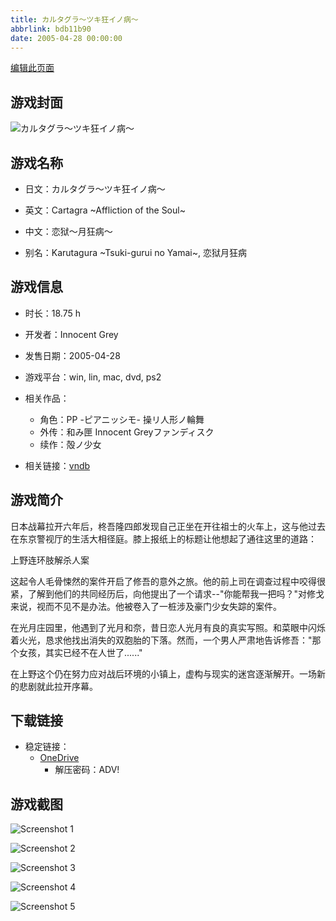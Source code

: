 ```yaml
---
title: カルタグラ～ツキ狂イノ病～
abbrlink: bdb11b90
date: 2005-04-28 00:00:00
---
```

[编辑此页面](https://github.com/ACG-3/ADV3-source/blob/main/source/_posts/games/%E6%AE%BB%E3%83%8E%E5%B0%91%E5%A5%B3.md)

## 游戏封面

![カルタグラ～ツキ狂イノ病～](https://pan.timero.xyz/onedrive/img_lib_001/%E6%AE%BB%E3%83%8E%E5%B0%91%E5%A5%B3_cover.avif)


## 游戏名称

- 日文：カルタグラ～ツキ狂イノ病～
- 英文：Cartagra ~Affliction of the Soul~
- 中文：恋狱～月狂病～

- 别名：Karutagura ~Tsuki-gurui no Yamai~, 恋狱月狂病


## 游戏信息

- 时长：18.75 h
- 开发者：Innocent Grey
- 发售日期：2005-04-28
- 游戏平台：win, lin, mac, dvd, ps2
- 相关作品：
   - 角色：PP -ピアニッシモ- 操リ人形ノ輪舞
   - 外传：和み匣 Innocent Greyファンディスク
   - 续作：殻ノ少女

- 相关链接：[vndb](https://vndb.org/v515)


## 游戏简介

日本战幕拉开六年后，柊吾隆四郎发现自己正坐在开往祖士的火车上，这与他过去在东京警视厅的生活大相径庭。膝上报纸上的标题让他想起了通往这里的道路：

上野连环肢解杀人案

这起令人毛骨悚然的案件开启了修吾的意外之旅。他的前上司在调查过程中咬得很紧，了解到他们的共同经历后，向他提出了一个请求--"你能帮我一把吗？"对修戈来说，视而不见不是办法。他被卷入了一桩涉及豪门少女失踪的案件。

在光月庄园里，他遇到了光月和奈，昔日恋人光月有良的真实写照。和菜眼中闪烁着火光，恳求他找出消失的双胞胎的下落。然而，一个男人严肃地告诉修吾："那个女孩，其实已经不在人世了......"

在上野这个仍在努力应对战后环境的小镇上，虚构与现实的迷宫逐渐解开。一场新的悲剧就此拉开序幕。




## 下载链接

- 稳定链接：
    - [OneDrive](https://pan.timero.xyz/onedrive/adv_lib_001/%E6%AE%BB%E3%83%8E%E5%B0%91%E5%A5%B3)
        - 解压密码：ADV!



## 游戏截图


![Screenshot 1](https://pan.timero.xyz/onedrive/img_lib_001/%E6%AE%BB%E3%83%8E%E5%B0%91%E5%A5%B3_Screenshot_1.avif)

![Screenshot 2](https://pan.timero.xyz/onedrive/img_lib_001/%E6%AE%BB%E3%83%8E%E5%B0%91%E5%A5%B3_Screenshot_2.avif)

![Screenshot 3](https://pan.timero.xyz/onedrive/img_lib_001/%E6%AE%BB%E3%83%8E%E5%B0%91%E5%A5%B3_Screenshot_3.avif)

![Screenshot 4](https://pan.timero.xyz/onedrive/img_lib_001/%E6%AE%BB%E3%83%8E%E5%B0%91%E5%A5%B3_Screenshot_4.avif)

![Screenshot 5](https://pan.timero.xyz/onedrive/img_lib_001/%E6%AE%BB%E3%83%8E%E5%B0%91%E5%A5%B3_Screenshot_5.avif)

